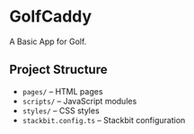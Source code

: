 # GolfCaddy

A Basic App for Golf.

## Project Structure

- `pages/` – HTML pages
- `scripts/` – JavaScript modules
- `styles/` – CSS styles
- `stackbit.config.ts` – Stackbit configuration
